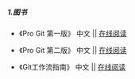 ##### 1.图书

* 《Pro Git 第一版》 中文 || [在线阅读](https://git-scm.com/book/zh/v1)

* 《Pro Git 第二版》 中文 || [在线阅读](https://git-scm.com/book/zh/v2)

* 《Git工作流指南》 中文 || [在线阅读](https://github.com/oldratlee/translations/blob/master/git-workflows-and-tutorials/README.md)